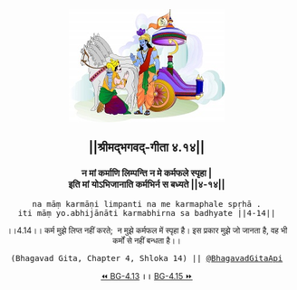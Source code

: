 <center><img src="../../asset/BG.png" alt="#API #bhagavadgitaapi #slok #nodejs #js #api #gitaapi #krishna #hinduism #vedic #ISKCON #shreemadbhagavadgita #technology"/>
<h2>||श्रीमद्‍भगवद्‍-गीता ४.१४||</h2>
<h3>न मां कर्माणि लिम्पन्ति न मे कर्मफले स्पृहा |<br/>इति मां योऽभिजानाति कर्मभिर्न स बध्यते ||४-१४||</h3>
<pre>na māṃ karmāṇi limpanti na me karmaphale spṛhā .<br/>iti māṃ yo.abhijānāti karmabhirna sa badhyate ||4-14||</pre>
<p>।।4.14।। कर्म मुझे लिप्त नहीं करते;  न मुझे कर्मफल में स्पृहा है। इस प्रकार मुझे जो जानता है, वह भी कर्मों से नहीं बन्धता है।।</p>
<pre>(Bhagavad Gita, Chapter 4, Shloka 14) || <a href="https://twitter.com/bhagavadgitaapi">@BhagavadGitaApi</a></pre><a href="../../4/13">⏪  BG-4.13</a><b>        ।।        </b><a href="../../4/15">BG-4.15  ⏩</a></center></center>